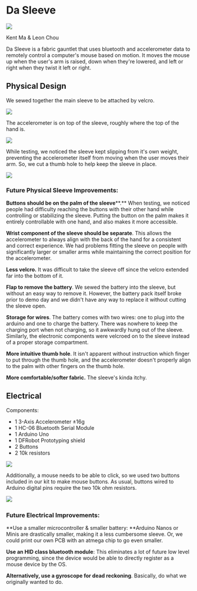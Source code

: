 # Da Sleeve

[![](http://s3-ap-southeast-1.amazonaws.com/ima-wp/wp-content/uploads/sites/5/2018/03/23204139/IMG_1252-300x225.jpg)](http://s3-ap-southeast-1.amazonaws.com/ima-wp/wp-content/uploads/sites/5/2018/03/23204139/IMG_1252.jpg)

Kent Ma & Leon Chou

Da Sleeve is a fabric gauntlet that uses bluetooth and accelerometer data to remotely control a computer's mouse based on motion. It moves the mouse up when the user's arm is raised, down when they're lowered, and left or right when they twist it left or right.  


## Physical Design

We sewed together the main sleeve to be attached by velcro.         

[![](http://s3-ap-southeast-1.amazonaws.com/ima-wp/wp-content/uploads/sites/5/2018/03/25153626/IMG_1218-300x225.jpg)](http://s3-ap-southeast-1.amazonaws.com/ima-wp/wp-content/uploads/sites/5/2018/03/25153626/IMG_1218.jpg) 

The accelerometer is on top of the sleeve, roughly where the top of the hand is. 

[![](http://s3-ap-southeast-1.amazonaws.com/ima-wp/wp-content/uploads/sites/5/2018/03/25154328/IMG_8255-300x225.jpg)](http://s3-ap-southeast-1.amazonaws.com/ima-wp/wp-content/uploads/sites/5/2018/03/25154328/IMG_8255.jpg) 

While testing, we noticed the sleeve kept slipping from it's own weight, preventing the accelerometer itself from moving when the user moves their arm. So, we cut a thumb hole to help keep the sleeve in place.

[![](http://s3-ap-southeast-1.amazonaws.com/ima-wp/wp-content/uploads/sites/5/2018/03/25154741/IMG_0511-268x300.jpg)](http://s3-ap-southeast-1.amazonaws.com/ima-wp/wp-content/uploads/sites/5/2018/03/25154741/IMG_0511.jpg)


### Future Physical Sleeve Improvements:

**Buttons should be on the palm of the sleeve****.** When testing, we noticed people had difficulty reaching the buttons with their other hand while controlling or stabilizing the sleeve. Putting the button on the palm makes it entirely controllable with one hand, and also makes it more accessible. 

**Wrist component of the sleeve should be separate**. This allows the accelerometer to always align with the back of the hand for a consistent and correct experience. We had problems fitting the sleeve on people with significantly larger or smaller arms while maintaining the correct position for the accelerometer. 

**Less velcro.** It was difficult to take the sleeve off since the velcro extended far into the bottom of it. 

**Flap to remove the battery**. We sewed the battery into the sleeve, but without an easy way to remove it. However, the battery pack itself broke prior to demo day and we didn't have any way to replace it without cutting the sleeve open. 

**Storage for wires**. The battery comes with two wires: one to plug into the arduino and one to charge the battery. There was nowhere to keep the charging port when not charging, so it awkwardly hung out of the sleeve. Similarly, the electronic components were velcroed on to the sleeve instead of a proper storage compartment. 

**More intuitive thumb hole**. It isn't apparent without instruction which finger to put through the thumb hole, and the accelerometer doesn't properly align to the palm with other fingers on the thumb hole. 

**More comfortable/softer fabric.** The sleeve's kinda itchy.  


## Electrical

Components:

*   1 3-Axis Accelerometer ±16g
*   1 HC-06 Bluetooth Serial Module
*   1 Arduino Uno
*   1 DFRobot Prototyping shield
*   2 Buttons
*   2 10k resistors

[![](http://s3-ap-southeast-1.amazonaws.com/ima-wp/wp-content/uploads/sites/5/2018/03/25153420/28946540_1743552932350835_1542100521_o-225x300.jpg)](http://s3-ap-southeast-1.amazonaws.com/ima-wp/wp-content/uploads/sites/5/2018/03/25153420/28946540_1743552932350835_1542100521_o.jpg) 

Additionally, a mouse needs to be able to click, so we used two buttons included in our kit to make mouse buttons. As usual, buttons wired to Arduino digital pins require the two 10k ohm resistors. 

[![](http://s3-ap-southeast-1.amazonaws.com/ima-wp/wp-content/uploads/sites/5/2018/03/23232011/IMG_0393-300x225.jpg)](http://s3-ap-southeast-1.amazonaws.com/ima-wp/wp-content/uploads/sites/5/2018/03/23232011/IMG_0393.jpg)  


### Future Electrical Improvements:

**Use a smaller microcontroller & smaller battery: **Arduino Nanos or Minis are drastically smaller, making it a less cumbersome sleeve. Or, we could print our own PCB with an atmega chip to go even smaller. 

**Use an HID class bluetooth module**: This eliminates a lot of future low level programming, since the device would be able to directly register as a mouse device by the OS. 

**Alternatively, use a gyroscope for dead reckoning**. Basically, do what we originally wanted to do.  

